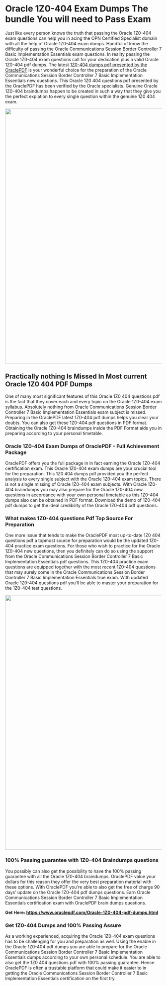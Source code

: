 <h1>Oracle 1Z0-404 Exam Dumps The bundle You will need to Pass Exam</h1>
<p>Just like every person knows the truth that passing the Oracle 1Z0-404 exam questions can help you in acing the&nbsp;OPN Certified Specialist&nbsp;domain with all the help of Oracle 1Z0-404 exam dumps. Handful of know the difficulty of passing the Oracle Communications Session Border Controller 7 Basic Implementation Essentials exam questions. In reality passing the Oracle 1Z0-404 exam questions call for your dedication plus a valid Oracle 1Z0-404 pdf dumps. The latest&nbsp;<a href="https://www.oraclepdf.com/Oracle-1Z0-404-pdf-dumps.html">1Z0-404 dumps pdf presented by the OraclePDF</a>&nbsp;is your wonderful choice for the preparation of the Oracle Communications Session Border Controller 7 Basic Implementation Essentials new questions. This Oracle 1Z0 404 questions pdf presented by the OraclePDF has been verified by the Oracle specialists. Genuine Oracle 1Z0-404 braindumps happen to be created in such a way that they give you the perfect expiation to every single question within the genuine 1Z0 404 exam.</p>
<p><a href="https://www.oraclepdf.com/Oracle-1Z0-404-pdf-dumps.html"><img src="https://i.ibb.co/mJY6Knz/1.png" width="820" /></a></p>
<h2>Practically nothing Is Missed In Most current Oracle 1Z0 404 PDF Dumps</h2>
<p>One of many most significant features of this Oracle 1Z0 404 questions pdf is the fact that they cover each and every topic on the Oracle 1Z0-404 exam syllabus. Absolutely nothing from Oracle Communications Session Border Controller 7 Basic Implementation Essentials exam subject is missed. Preparing in the OraclePDF latest 1Z0-404 pdf dumps helps you clear your doubts. You can also get these 1Z0-404 pdf questions in PDF format. Obtaining the Oracle 1Z0-404 braindumps inside the PDF Format aids you in preparing according to your personal timetable.</p>
<h3>Oracle 1Z0-404 Exam Dumps of OraclePDF - Full Achievement Package</h3>
<p>OraclePDF offers you the full package in in fact earning the Oracle 1Z0-404 certification exam. This Oracle 1Z0-404 exam dumps are your crucial tool for the preparation. This 1Z0 404 dumps pdf provided you the perfect analysis to every single subject with the Oracle 1Z0-404 exam topics. There is not a single missing of Oracle 1Z0-404 exam subjects. With Oracle 1Z0-404 braindumps you may also prepare for the Oracle 1Z0-404 new questions in accordance with your own personal timetable as this 1Z0-404 dumps also can be obtained in PDF format. Download the demo of 1Z0-404 pdf dumps to get the ideal credibility of the Oracle 1Z0-404 pdf questions.</p>
<h3>What makes 1Z0-404 questions Pdf Top Source For Preparation</h3>
<p>One more issue that tends to make the OraclePDF most up-to-date 1Z0 404 questions pdf a topmost source for preparation would be the updated 1Z0-404 practice exam questions. For those who wish to practice for the Oracle 1Z0-404 new questions, then you definitely can do so using the support from the Oracle Communications Session Border Controller 7 Basic Implementation Essentials pdf questions. This 1Z0-404 practice exam questions are equipped together with the most recent 1Z0-404 questions that may surely come in the Oracle Communications Session Border Controller 7 Basic Implementation Essentials true exam. With updated Oracle 1Z0-404 questions pdf you'll be able to master your preparation for the 1Z0-404 test questions.</p>
<p><img src="https://i.ibb.co/TWQ7T6D/2.png" width="820" /></p>
<h3>100% Passing guarantee with 1Z0-404 Braindumps questions</h3>
<p>You possibly can also get the possibility to have the 100% passing guarantee with all the Oracle 1Z0-404 braindumps. OraclePDF value your dollars for this reason they offer the very best preparation material with these options. With OraclePDF you're able to also get the free of charge 90 days&rsquo; update on the Oracle 1Z0-404 pdf dumps questions. Earn Oracle Communications Session Border Controller 7 Basic Implementation Essentials certification exam with&nbsp;OraclePDF&nbsp;brain dumps questions.</p>
<p><strong>Get Here: <a href="https://www.oraclepdf.com/Oracle-1Z0-404-pdf-dumps.html">https://www.oraclepdf.com/Oracle-1Z0-404-pdf-dumps.html</a></strong></p>
<h3>Get 1Z0-404&nbsp;Dumps&nbsp;and 100% Passing Assure</h3>
<p>As a working experienced, acquiring the Oracle 1Z0-404 exam questions has to be challenging for you and preparation as well. Using the enable in the Oracle 1Z0-404 pdf dumps you are able to prepare for the Oracle Communications Session Border Controller 7 Basic Implementation Essentials dumps according to your own personal schedule. You are able to also get the 1Z0 404 questions pdf with 100% passing guarantee. Hence OraclePDF is often a trustable platform that could make it easier to in getting the Oracle Communications Session Border Controller 7 Basic Implementation Essentials certification on the first try.</p>
